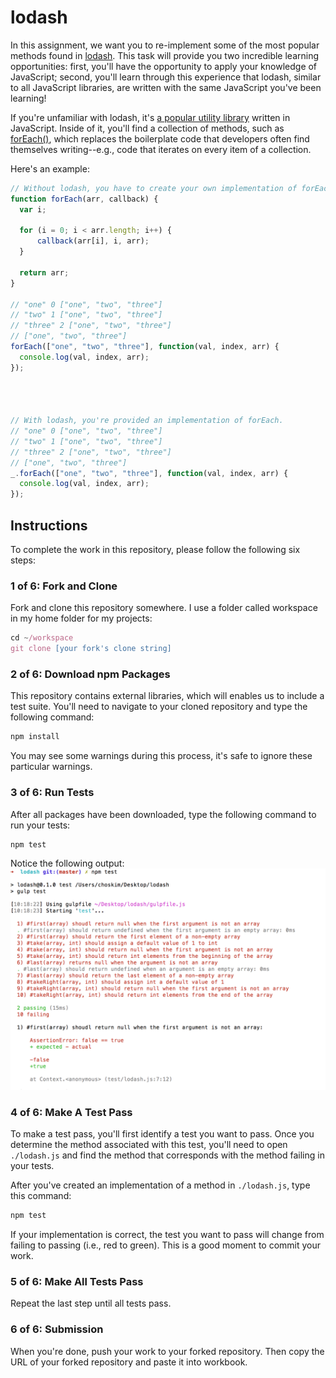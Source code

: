 # lodash
In this assignment, we want you to re-implement some of the most popular methods found in [lodash][lodash]. This task will provide you two incredible learning opportunities: first, you'll have the opportunity to apply your knowledge of JavaScript; second, you'll learn through this experience that lodash, similar to all JavaScript libraries, are written with the same JavaScript you've been learning!

If you're unfamiliar with lodash, it's [a popular utility library][popular-utility-library] written in JavaScript. Inside of it, you'll find a collection of methods, such as [forEach()][for-each], which replaces the boilerplate code that developers often find themselves writing--e.g., code that iterates on every item of a collection. 

Here's an example:

```javascript
// Without lodash, you have to create your own implementation of forEach.
function forEach(arr, callback) {
  var i;

  for (i = 0; i < arr.length; i++) {
      callback(arr[i], i, arr);
  }

  return arr;
}

// "one" 0 ["one", "two", "three"]
// "two" 1 ["one", "two", "three"]
// "three" 2 ["one", "two", "three"]
// ["one", "two", "three"]
forEach(["one", "two", "three"], function(val, index, arr) {
  console.log(val, index, arr);
});




// With lodash, you're provided an implementation of forEach.
// "one" 0 ["one", "two", "three"]
// "two" 1 ["one", "two", "three"]
// "three" 2 ["one", "two", "three"]
// ["one", "two", "three"]
_.forEach(["one", "two", "three"], function(val, index, arr) {
  console.log(val, index, arr);
});
```

## Instructions
To complete the work in this repository, please follow the following six steps:

### 1 of 6: Fork and Clone
Fork and clone this repository somewhere. I use a folder called workspace in my home folder for my projects: 

```javascript
cd ~/workspace
git clone [your fork's clone string]
```

### 2 of 6: Download npm Packages
This repository contains external libraries, which will enables us to include a test suite. You'll need to navigate to your cloned repository and type the following command:

  ```javascript
  npm install
  ```

You may see some warnings during this process, it's safe to ignore these particular warnings. 

### 3 of 6: Run Tests
After all packages have been downloaded, type the following command to run your tests:

```javascript
npm test
```

Notice the following output:
![Image of failing tests](images/failing-tests.png)

### 4 of 6: Make A Test Pass
To make a test pass, you'll first identify a test you want to pass. Once you determine the method associated with this test, you'll need to open `./lodash.js` and find the method that corresponds with the method failing in your tests. 

After you've created an implementation of a method in `./lodash.js`, type this command:
    
```javascript
npm test
```

If your implementation is correct, the test you want to pass will change from failing to passing (i.e., red to green). This is a good moment to commit your work.

### 5 of 6: Make All Tests Pass
Repeat the last step until all tests pass. 

### 6 of 6: Submission
When you're done, push your work to your forked repository. Then copy the URL of your forked repository and paste it into workbook.

[lodash]: https://lodash.com
[popular-utility-library]: https://www.npmjs.com/package/lodash#installation
[for-each]: https://lodash.com/docs#forEach
